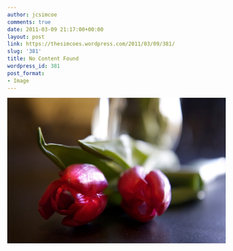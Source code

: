 ```yaml
---
author: jcsimcoe
comments: true
date: 2011-03-09 21:17:00+00:00
layout: post
link: https://thesimcoes.wordpress.com/2011/03/09/381/
slug: '381'
title: No Content Found
wordpress_id: 381
post_format:
- Image
---
```


![](/public/assets/tumblr_lht75wyn3a1qbwpqvo1_r3_1280.jpg)

